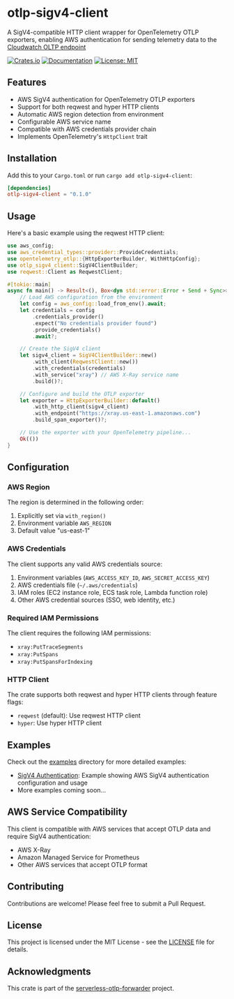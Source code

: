 # otlp-sigv4-client

A SigV4-compatible HTTP client wrapper for OpenTelemetry OTLP exporters, enabling AWS authentication for sending telemetry data to the [Cloudwatch OLTP endpoint](https://docs.aws.amazon.com/AmazonCloudWatch/latest/monitoring/CloudWatch-OTLPEndpoint.html)

[![Crates.io](https://img.shields.io/crates/v/otlp-sigv4-client.svg)](https://crates.io/crates/otlp-sigv4-client)
[![Documentation](https://docs.rs/otlp-sigv4-client/badge.svg)](https://docs.rs/otlp-sigv4-client)
[![License: MIT](https://img.shields.io/badge/License-MIT-yellow.svg)](https://opensource.org/licenses/MIT)

## Features

- AWS SigV4 authentication for OpenTelemetry OTLP exporters
- Support for both reqwest and hyper HTTP clients
- Automatic AWS region detection from environment
- Configurable AWS service name
- Compatible with AWS credentials provider chain
- Implements OpenTelemetry's `HttpClient` trait

## Installation

Add this to your `Cargo.toml` or run `cargo add otlp-sigv4-client`:

```toml
[dependencies]
otlp-sigv4-client = "0.1.0"
```

## Usage

Here's a basic example using the reqwest HTTP client:

```rust
use aws_config;
use aws_credential_types::provider::ProvideCredentials;
use opentelemetry_otlp::{HttpExporterBuilder, WithHttpConfig};
use otlp_sigv4_client::SigV4ClientBuilder;
use reqwest::Client as ReqwestClient;

#[tokio::main]
async fn main() -> Result<(), Box<dyn std::error::Error + Send + Sync>> {
    // Load AWS configuration from the environment
    let config = aws_config::load_from_env().await;
    let credentials = config
        .credentials_provider()
        .expect("No credentials provider found")
        .provide_credentials()
        .await?;

    // Create the SigV4 client
    let sigv4_client = SigV4ClientBuilder::new()
        .with_client(ReqwestClient::new())
        .with_credentials(credentials)
        .with_service("xray") // AWS X-Ray service name
        .build()?;

    // Configure and build the OTLP exporter
    let exporter = HttpExporterBuilder::default()
        .with_http_client(sigv4_client)
        .with_endpoint("https://xray.us-east-1.amazonaws.com")
        .build_span_exporter()?;

    // Use the exporter with your OpenTelemetry pipeline...
    Ok(())
}
```

## Configuration

### AWS Region

The region is determined in the following order:
1. Explicitly set via `with_region()`
2. Environment variable `AWS_REGION`
3. Default value "us-east-1"

### AWS Credentials

The client supports any valid AWS credentials source:
1. Environment variables (`AWS_ACCESS_KEY_ID`, `AWS_SECRET_ACCESS_KEY`)
2. AWS credentials file (`~/.aws/credentials`)
3. IAM roles (EC2 instance role, ECS task role, Lambda function role)
4. Other AWS credential sources (SSO, web identity, etc.)

### Required IAM Permissions

The client requires the following IAM permissions:
- `xray:PutTraceSegments`
- `xray:PutSpans`
- `xray:PutSpansForIndexing`

### HTTP Client

The crate supports both reqwest and hyper HTTP clients through feature flags:
- `reqwest` (default): Use reqwest HTTP client
- `hyper`: Use hyper HTTP client

## Examples

Check out the [examples](examples/) directory for more detailed examples:
- [SigV4 Authentication](examples/sigv4_auth/): Example showing AWS SigV4 authentication configuration and usage
- More examples coming soon...

## AWS Service Compatibility

This client is compatible with AWS services that accept OTLP data and require SigV4 authentication:
- AWS X-Ray
- Amazon Managed Service for Prometheus
- Other AWS services that accept OTLP format

## Contributing

Contributions are welcome! Please feel free to submit a Pull Request.

## License

This project is licensed under the MIT License - see the [LICENSE](LICENSE) file for details.

## Acknowledgments

This crate is part of the [serverless-otlp-forwarder](https://github.com/dev7a/serverless-otlp-forwarder) project. 